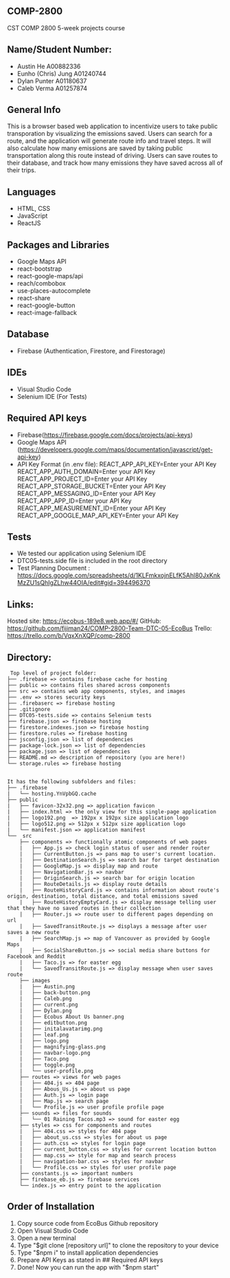 ## COMP-2800
CST COMP 2800 5-week projects course

## Name/Student Number:
* Austin He A00882336
* Eunho (Chris) Jung A01240744
* Dylan Punter A01180637
* Caleb Verma A01257874

## General Info
This is a browser based web application to incentivize users to take public transporation by visualizing the emissions saved.
Users can search for a route, and the application will generate route info and travel steps. It will also calculate how many emissions 
are saved by taking public transportation along this route instead of driving. Users can save routes to their database, and track how 
many emissions they have saved across all of their trips.

## Languages
* HTML, CSS
* JavaScript
* ReactJS

## Packages and Libraries
* Google Maps API
* react-bootstrap
* react-google-maps/api
* reach/combobox
* use-places-autocomplete
* react-share
* react-google-button
* react-image-fallback

## Database
* Firebase (Authentication, Firestore, and Firestorage)

## IDEs
* Visual Studio Code
* Selenium IDE (For Tests)

## Required API keys 
* Firebase(https://firebase.google.com/docs/projects/api-keys)
* Google Maps API 
  (https://developers.google.com/maps/documentation/javascript/get-api-key)
* API Key Format (in .env file):
    REACT_APP_API_KEY=Enter your API Key
    REACT_APP_AUTH_DOMAIN=Enter your API Key
    REACT_APP_PROJECT_ID=Enter your API Key
    REACT_APP_STORAGE_BUCKET=Enter your API Key
    REACT_APP_MESSAGING_ID=Enter your API Key
    REACT_APP_APP_ID=Enter your API Key
    REACT_APP_MEASUREMENT_ID=Enter your API Key
    REACT_APP_GOOGLE_MAP_API_KEY=Enter your API Key
 
## Tests
* We tested our application using Selenium IDE
* DTC05-tests.side file is included in the root directory
* Test Planning Document : 
  https://docs.google.com/spreadsheets/d/1KLFmkxojnELfK5Ahl80JxKnkMzZU1sQhIgZLhw44OIA/edit#gid=394496370

## Links:
Hosted site: https://ecobus-189e8.web.app/#/
GitHub: https://github.com/fijiman24/COMP-2800-Team-DTC-05-EcoBus
Trello: https://trello.com/b/VqxXnXQP/comp-2800

## Directory: 
```
 Top level of project folder: 
├── .firebase => contains firebase cache for hosting
├── public => contains files shared across components
├── src => contains web app components, styles, and images
├── .env => stores security keys
├── .firebaserc => firebase hosting
├── .gitignore
├── DTC05-tests.side => contains Selenium tests
├── firebase.json => firebase hosting
├── firestore.indexes.json => firebase hosting
├── firestore.rules => firebase hosting
├── jsconfig.json => list of dependencies
├── package-lock.json => list of dependencies
├── package.json => list of dependencies
├── README.md => description of repository (you are here!)
└── storage.rules => firebase hosting


It has the following subfolders and files:
├── .firebase
|   └── hosting.YnVpbGQ.cache
├── public
|   ├── favicon-32x32.png => application favicon
|   ├── index.html => the only view for this single-page application
|   ├── logo192.png  => 192px x 192px size application logo
|   ├── logo512.png => 512px x 512px size application logo
|   └── manifest.json => application manifest 
└──  src
    ├── components => functionally atomic components of web pages
    |   ├── App.js => check login status of user and render router
    |   ├── CurrentButton.js => pans map to user's current location.
    |   ├── DestinationSearch.js => search bar for target destination
    |   ├── GoogleMap.js => display map and route
    |   ├── NavigationBar.js => navbar
    |   ├── OriginSearch.js => search bar for origin location
    |   ├── RouteDetails.js => display route details
    |   ├── RouteHistoryCard.js => contains information about route's origin, destination, total distance, and total emissions saved
    |   ├── RouteHistoryEmptyCard.js => display message telling user that they have no saved routes in their collection
    |   ├── Router.js => route user to different pages depending on url
    |   ├── SavedTransitRoute.js => displays a message after user saves a new route
    |   ├── SearchMap.js => map of Vancouver as provided by Google Maps
    |   ├── SocialShareButton.js => social media share buttons for Facebook and Reddit
    |   ├── Taco.js => for easter egg
    |   └── SavedTransitRoute.js => display message when user saves route
    ├── images
    |   ├── Austin.png
    |   ├── back-button.png
    |   ├── Caleb.png
    |   ├── current.png
    |   ├── Dylan.png
    |   ├── Ecobus About Us banner.png
    |   ├── editbutton.png
    |   ├── initalavatarimg.png
    |   ├── leaf.png
    |   ├── logo.png
    |   ├── magnifying-glass.png
    |   ├── navbar-logo.png
    |   ├── Taco.png
    |   ├── toggle.png
    |   └── user-profile.png
    ├── routes => views for web pages
    |   ├── 404.js => 404 page
    |   ├── Abous_Us.js => about us page
    |   ├── Auth.js => login page 
    |   ├── Map.js => search page 
    |   └── Profile.js => user profile profile page
    ├── sounds => files for sounds 
    |   └── 01 Raining Tacos.mp3 => sound for easter egg
    ├── styles => css for components and routes
    |   ├── 404.css => styles for 404 page
    |   ├── about_us.css => styles for about us page
    |   ├── auth.css => styles for login page
    |   ├── current_button.css => styles for current location button
    |   ├── map.css => style for map and search process
    |   ├── navigation-bar.css => styles for navbar
    |   └── Profile.css => styles for user profile page
    ├── constants.js => important numbers
    ├── firebase_eb.js => firebase services
    └── index.js => entry point to the application
```

## Order of Installation
1. Copy source code from EcoBus Github repository
2. Open Visual Studio Code
3. Open a new terminal
4. Type "$git clone [repository url]" to clone the repository to your device
5. Type "$npm i" to install application dependencies
6. Prepare API Keys as stated in ## Required API keys
7. Done! Now you can run the app with "$npm start"